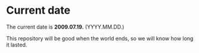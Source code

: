 # Current date

The current date is **2009.07.19.** (YYYY.MM.DD.)

This repository will be good when the world ends, so we will know how long it lasted.